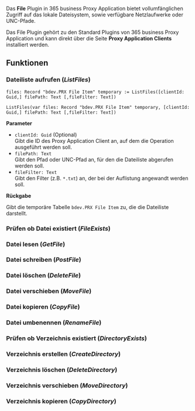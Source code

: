 Das **File** Plugin in 365 business Proxy Application bietet vollumfänglichen Zugriff auf das lokale Dateisystem, sowie verfügbare Netzlaufwerke oder UNC-Pfade.

Das File Plugin gehört zu den Standard Plugins von 365 business Proxy Application und kann direkt über die Seite **Proxy Application Clients** installiert werden.

## Funktionen

### Dateiliste aufrufen (*ListFiles*)

```al
files: Record "bdev.PRX File Item" temporary := ListFiles([clientId: Guid,] filePath: Text [,fileFilter: Text])
```

```al
ListFiles(var files: Record "bdev.PRX File Item" temporary, [clientId: Guid,] filePath: Text [,fileFilter: Text])
```

**Parameter**

 - `clientId: Guid` (Optional)<br>
   Gibt die ID des Proxy Application Client an, auf dem die Operation ausgeführt werden soll.
 - `filePath: Text`<br>
   Gibt den Pfad oder UNC-Pfad an, für den die Dateiliste abgerufen werden soll.
 - `fileFilter: Text`<br>
   Gibt den Filter (z.B. `*.txt`) an, der bei der Auflistung angewandt werden soll.

**Rückgabe**

Gibt die temporäre Tabelle `bdev.PRX File Item` zu, die die Dateiliste darstellt.

### Prüfen ob Datei existiert (*FileExists*)

### Datei lesen (*GetFile*)

### Datei schreiben (*PostFile*)

### Datei löschen (*DeleteFile*)

### Datei verschieben (*MoveFile*)

### Datei kopieren (*CopyFile*)

### Datei umbenennen (*RenameFile*)

### Prüfen ob Verzeichnis existiert (*DirectoryExists*)

### Verzeichnis erstellen (*CreateDirectory*)

### Verzeichnis löschen (*DeleteDirectory*)

### Verzeichnis verschieben (*MoveDirectory*)

### Verzeichnis kopieren (*CopyDirectory*)
